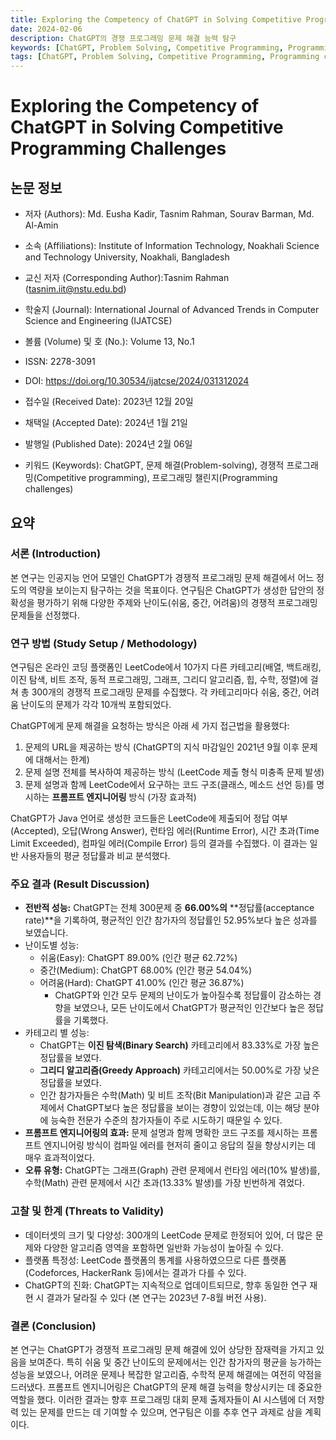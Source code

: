 ```yaml
---
title: Exploring the Competency of ChatGPT in Solving Competitive Programming Challenges
date: 2024-02-06
description: ChatGPT의 경쟁 프로그래밍 문제 해결 능력 탐구
keywords: [ChatGPT, Problem Solving, Competitive Programming, Programming challenges, Large Language Models]
tags: [ChatGPT, Problem Solving, Competitive Programming, Programming challenges, Large Language Models]
---
```


# Exploring the Competency of ChatGPT in Solving Competitive Programming Challenges

## 논문 정보

-   저자 (Authors): Md. Eusha Kadir, Tasnim Rahman, Sourav Barman, Md. Al-Amin
-   소속 (Affiliations): Institute of Information Technology, Noakhali Science and Technology University, Noakhali, Bangladesh
-   교신 저자 (Corresponding Author):Tasnim Rahman (tasnim.iit@nstu.edu.bd)
-   학술지 (Journal): International Journal of Advanced Trends in Computer Science and Engineering (IJATCSE)

-   볼륨 (Volume) 및 호 (No.): Volume 13, No.1

-   ISSN: 2278-3091

-   DOI: https://doi.org/10.30534/ijatcse/2024/031312024

-   접수일 (Received Date): 2023년 12월 20일

-   채택일 (Accepted Date): 2024년 1월 21일

-   발행일 (Published Date): 2024년 2월 06일

-   키워드 (Keywords): ChatGPT, 문제 해결(Problem-solving), 경쟁적 프로그래밍(Competitive programming), 프로그래밍 챌린지(Programming challenges)

<!-- truncate -->

## 요약

### 서론 (Introduction)

본 연구는 인공지능 언어 모델인 ChatGPT가 경쟁적 프로그래밍 문제 해결에서 어느 정도의 역량을 보이는지 탐구하는 것을 목표이다.
연구팀은 ChatGPT가 생성한 답안의 정확성을 평가하기 위해 다양한 주제와 난이도(쉬움, 중간, 어려움)의 경쟁적 프로그래밍 문제들을 선정했다.

### 연구 방법 (Study Setup / Methodology)

연구팀은 온라인 코딩 플랫폼인 LeetCode에서 10가지 다른 카테고리(배열, 백트래킹, 이진 탐색, 비트 조작, 동적 프로그래밍, 그래프, 그리디 알고리즘, 힙, 수학, 정렬)에 걸쳐 총 300개의 경쟁적 프로그래밍 문제를 수집했다.
각 카테고리마다 쉬움, 중간, 어려움 난이도의 문제가 각각 10개씩 포함되었다.

ChatGPT에게 문제 해결을 요청하는 방식은 아래 세 가지 접근법을 활용했다:

1.  문제의 URL을 제공하는 방식 (ChatGPT의 지식 마감일인 2021년 9월 이후 문제에 대해서는 한계)
2.  문제 설명 전체를 복사하여 제공하는 방식 (LeetCode 제출 형식 미충족 문제 발생)
3.  문제 설명과 함께 LeetCode에서 요구하는 코드 구조(클래스, 메소드 선언 등)를 명시하는 **프롬프트 엔지니어링** 방식 (가장 효과적)

ChatGPT가 Java 언어로 생성한 코드들은 LeetCode에 제출되어 정답 여부(Accepted), 오답(Wrong Answer), 런타임 에러(Runtime Error), 시간 초과(Time Limit Exceeded), 컴파일 에러(Compile Error) 등의 결과를 수집했다.
이 결과는 일반 사용자들의 평균 정답률과 비교 분석했다.

### 주요 결과 (Result Discussion)

-   **전반적 성능:** ChatGPT는 전체 300문제 중 **66.00%의** **정답률(acceptance rate)**을 기록하여, 평균적인 인간 참가자의 정답률인 52.95%보다 높은 성과를 보였습니다.
-   난이도별 성능:
    -   쉬움(Easy): ChatGPT 89.00% (인간 평균 62.72%)
    -   중간(Medium): ChatGPT 68.00% (인간 평균 54.04%)
    -   어려움(Hard): ChatGPT 41.00% (인간 평균 36.87%)
        -   ChatGPT와 인간 모두 문제의 난이도가 높아질수록 정답률이 감소하는 경향을 보였으나, 모든 난이도에서 ChatGPT가 평균적인 인간보다 높은 정답률을 기록했다.
-   카테고리 별 성능:
    -   ChatGPT는 **이진 탐색(Binary Search)** 카테고리에서 83.33%로 가장 높은 정답률을 보였다.
    -   **그리디 알고리즘(Greedy Approach)** 카테고리에서는 50.00%로 가장 낮은 정답률을 보였다.
    -   인간 참가자들은 수학(Math) 및 비트 조작(Bit Manipulation)과 같은 고급 주제에서 ChatGPT보다 높은 정답률을 보이는 경향이 있었는데, 이는 해당 분야에 능숙한 전문가 수준의 참가자들이 주로 시도하기 때문일 수 있다.
-   **프롬프트 엔지니어링의 효과:** 문제 설명과 함께 명확한 코드 구조를 제시하는 프롬프트 엔지니어링 방식이 컴파일 에러를 현저히 줄이고 응답의 질을 향상시키는 데 매우 효과적이었다.
-   **오류 유형:** ChatGPT는 그래프(Graph) 관련 문제에서 런타임 에러(10% 발생)를, 수학(Math) 관련 문제에서 시간 초과(13.33% 발생)를 가장 빈번하게 겪었다.

### 고찰 및 한계 (Threats to Validity)

-   데이터셋의 크기 및 다양성: 300개의 LeetCode 문제로 한정되어 있어, 더 많은 문제와 다양한 알고리즘 영역을 포함하면 일반화 가능성이 높아질 수 있다.
-   플랫폼 특정성: LeetCode 플랫폼의 통계를 사용하였으므로 다른 플랫폼(Codeforces, HackerRank 등)에서는 결과가 다를 수 있다.
-   ChatGPT의 진화: ChatGPT는 지속적으로 업데이트되므로, 향후 동일한 연구 재현 시 결과가 달라질 수 있다 (본 연구는 2023년 7-8월 버전 사용).

### 결론 (Conclusion)

본 연구는 ChatGPT가 경쟁적 프로그래밍 문제 해결에 있어 상당한 잠재력을 가지고 있음을 보여준다.
특히 쉬움 및 중간 난이도의 문제에서는 인간 참가자의 평균을 능가하는 성능을 보였으나, 어려운 문제나 복잡한 알고리즘, 수학적 문제 해결에는 여전히 약점을 드러냈다.
프롬프트 엔지니어링은 ChatGPT의 문제 해결 능력을 향상시키는 데 중요한 역할을 했다.
이러한 결과는 향후 프로그래밍 대회 문제 출제자들이 AI 시스템에 더 저항력 있는 문제를 만드는 데 기여할 수 있으며, 연구팀은 이를 추후 연구 과제로 삼을 계획이다.